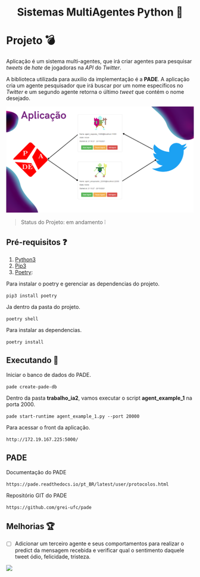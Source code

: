 <h1 align="center">Sistemas MultiAgentes Python 👋</h1>
<p>
</p>

# Projeto :bomb:
Aplicação é um sistema multi-agentes, que irá criar agentes para pesquisar <i>tweets</i> de <i>hate</i> de jogadoras na <i>API</i> do <i>Twitter</i>.

A biblioteca utilizada para auxilio da implementação é a **PADE**.
A aplicação cria um agente pesquisador que irá buscar por um nome específicos no <i>Twitter</i> e um segundo agente retorna
o último <i>tweet</i> que contém o nome desejado.


![Tags](a1r.PNG)


> Status do Projeto: em andamento :grey_exclamation:

## Pré-requisitos :question:
1. [Python3](https://www.python.org/downloads/)
2. [Pip3](https://pip.pypa.io/en/stable/)
3. [Poetry](https://python-poetry.org/):

Para instalar o poetry e gerenciar as dependencias do projeto.

`pip3 install poetry`

Ja dentro da pasta do projeto.

`poetry shell`

Para instalar as dependencias.

`poetry install`


## Executando :running:
Iniciar o banco de dados do PADE.

`pade create-pade-db`

Dentro da pasta **trabalho_ia2**, vamos executar o script **agent_example_1** na porta 2000.

`pade start-runtime agent_example_1.py --port 20000`

Para acessar o front da aplicação.

`http://172.19.167.225:5000/`

## PADE

Documentação do PADE

`https://pade.readthedocs.io/pt_BR/latest/user/protocolos.html`

Repositório GIT do PADE

`https://github.com/grei-ufc/pade` 

## Melhorias :trophy:
- [ ] Adicionar um terceiro agente e seus comportamentos para realizar o predict da mensagem recebida
e verificar qual o sentimento daquele tweet ódio, felicidade, tristeza.


<p align="justify"> </p> <img src="https://img.shields.io/static/v1?label=Python&message=Bert&color=brightgreengreen&style=for-the-badge&logo=Python"/>

